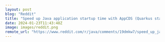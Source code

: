 ```yaml
---
layout: post
blog: "Reddit"
title: "Speed up Java application startup time with AppCDS (Quarkus startup in under 500ms)"
date: 2024-01-23T11:43:48Z
image: images/reddit.png
remote_url: "https://www.reddit.com/r/java/comments/19dmkw7/speed_up_java_application_startup_time_with/"
---
```

